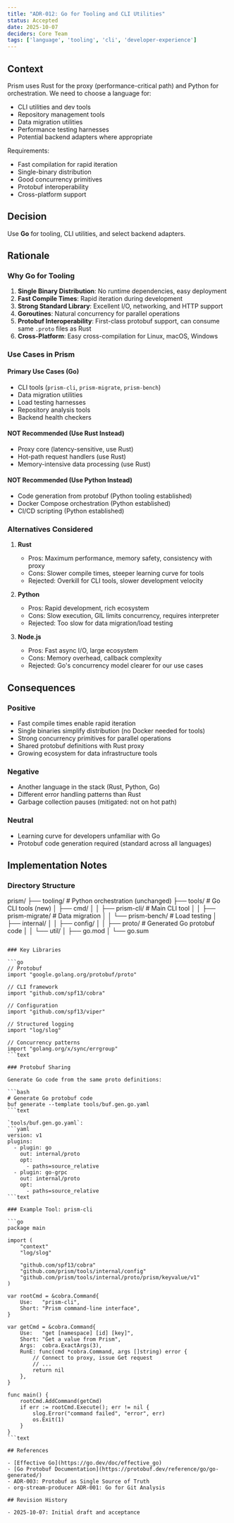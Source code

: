 ```yaml
---
title: "ADR-012: Go for Tooling and CLI Utilities"
status: Accepted
date: 2025-10-07
deciders: Core Team
tags: ['language', 'tooling', 'cli', 'developer-experience']
---
```


## Context

Prism uses Rust for the proxy (performance-critical path) and Python for orchestration. We need to choose a language for:
- CLI utilities and dev tools
- Repository management tools
- Data migration utilities
- Performance testing harnesses
- Potential backend adapters where appropriate

Requirements:
- Fast compilation for rapid iteration
- Single-binary distribution
- Good concurrency primitives
- Protobuf interoperability
- Cross-platform support

## Decision

Use **Go** for tooling, CLI utilities, and select backend adapters.

## Rationale

### Why Go for Tooling

1. **Single Binary Distribution**: No runtime dependencies, easy deployment
2. **Fast Compile Times**: Rapid iteration during development
3. **Strong Standard Library**: Excellent I/O, networking, and HTTP support
4. **Goroutines**: Natural concurrency for parallel operations
5. **Protobuf Interoperability**: First-class protobuf support, can consume same `.proto` files as Rust
6. **Cross-Platform**: Easy cross-compilation for Linux, macOS, Windows

### Use Cases in Prism

#### Primary Use Cases (Go)
- CLI tools (`prism-cli`, `prism-migrate`, `prism-bench`)
- Data migration utilities
- Load testing harnesses
- Repository analysis tools
- Backend health checkers

#### NOT Recommended (Use Rust Instead)
- Proxy core (latency-sensitive, use Rust)
- Hot-path request handlers (use Rust)
- Memory-intensive data processing (use Rust)

#### NOT Recommended (Use Python Instead)
- Code generation from protobuf (Python tooling established)
- Docker Compose orchestration (Python established)
- CI/CD scripting (Python established)

### Alternatives Considered

1. **Rust**
   - Pros: Maximum performance, memory safety, consistency with proxy
   - Cons: Slower compile times, steeper learning curve for tools
   - Rejected: Overkill for CLI tools, slower development velocity

2. **Python**
   - Pros: Rapid development, rich ecosystem
   - Cons: Slow execution, GIL limits concurrency, requires interpreter
   - Rejected: Too slow for data migration/load testing

3. **Node.js**
   - Pros: Fast async I/O, large ecosystem
   - Cons: Memory overhead, callback complexity
   - Rejected: Go's concurrency model clearer for our use cases

## Consequences

### Positive

- Fast compile times enable rapid iteration
- Single binaries simplify distribution (no Docker needed for tools)
- Strong concurrency primitives for parallel operations
- Shared protobuf definitions with Rust proxy
- Growing ecosystem for data infrastructure tools

### Negative

- Another language in the stack (Rust, Python, Go)
- Different error handling patterns than Rust
- Garbage collection pauses (mitigated: not on hot path)

### Neutral

- Learning curve for developers unfamiliar with Go
- Protobuf code generation required (standard across all languages)

## Implementation Notes

### Directory Structure

prism/
├── tooling/               # Python orchestration (unchanged)
├── tools/                 # Go CLI tools (new)
│   ├── cmd/
│   │   ├── prism-cli/    # Main CLI tool
│   │   ├── prism-migrate/ # Data migration
│   │   └── prism-bench/   # Load testing
│   ├── internal/
│   │   ├── config/
│   │   ├── proto/        # Generated Go protobuf code
│   │   └── util/
│   ├── go.mod
│   └── go.sum
```text

### Key Libraries

```go
// Protobuf
import "google.golang.org/protobuf/proto"

// CLI framework
import "github.com/spf13/cobra"

// Configuration
import "github.com/spf13/viper"

// Structured logging
import "log/slog"

// Concurrency patterns
import "golang.org/x/sync/errgroup"
```text

### Protobuf Sharing

Generate Go code from the same proto definitions:

```bash
# Generate Go protobuf code
buf generate --template tools/buf.gen.go.yaml
```text

`tools/buf.gen.go.yaml`:
```yaml
version: v1
plugins:
  - plugin: go
    out: internal/proto
    opt:
      - paths=source_relative
  - plugin: go-grpc
    out: internal/proto
    opt:
      - paths=source_relative
```text

### Example Tool: prism-cli

```go
package main

import (
    "context"
    "log/slog"

    "github.com/spf13/cobra"
    "github.com/prism/tools/internal/config"
    "github.com/prism/tools/internal/proto/prism/keyvalue/v1"
)

var rootCmd = &cobra.Command{
    Use:   "prism-cli",
    Short: "Prism command-line interface",
}

var getCmd = &cobra.Command{
    Use:   "get [namespace] [id] [key]",
    Short: "Get a value from Prism",
    Args:  cobra.ExactArgs(3),
    RunE: func(cmd *cobra.Command, args []string) error {
        // Connect to proxy, issue Get request
        // ...
        return nil
    },
}

func main() {
    rootCmd.AddCommand(getCmd)
    if err := rootCmd.Execute(); err != nil {
        slog.Error("command failed", "error", err)
        os.Exit(1)
    }
}
```text

## References

- [Effective Go](https://go.dev/doc/effective_go)
- [Go Protobuf Documentation](https://protobuf.dev/reference/go/go-generated/)
- ADR-003: Protobuf as Single Source of Truth
- org-stream-producer ADR-001: Go for Git Analysis

## Revision History

- 2025-10-07: Initial draft and acceptance
